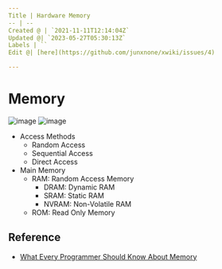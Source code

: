 ```yaml
---
Title | Hardware Memory
-- | --
Created @ | `2021-11-11T12:14:04Z`
Updated @| `2023-05-27T05:30:13Z`
Labels | ``
Edit @| [here](https://github.com/junxnone/xwiki/issues/4)

---
```

# Memory

![image](https://github.com/junxnone/xwiki/assets/2216970/1bf84990-eb0a-40c9-b11c-1d0d08014e69)
![image](https://user-images.githubusercontent.com/2216970/141296218-f9acecba-a9a5-4f76-a822-71a6ebe589cd.png)

- Access Methods
  - Random Access
  - Sequential Access
  - Direct Access
- Main Memory
  - RAM: Random Access Memory
    - DRAM: Dynamic RAM
    - SRAM: Static RAM
    - NVRAM: Non-Volatile RAM
  - ROM: Read Only Memory


## Reference
- [What Every Programmer Should Know About Memory](https://www.akkadia.org/drepper/cpumemory.pdf)


